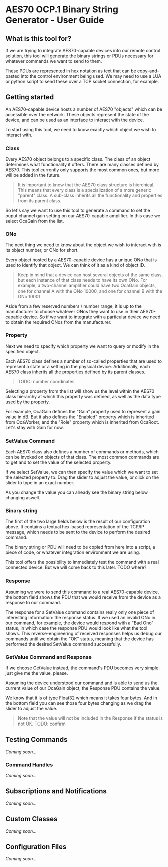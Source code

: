 
# AES70 OCP.1 Binary String Generator - User Guide

## What is this tool for?

If we are trying to integrate AES70-capable devices into our remote control solution, this tool will generate the binary strings or PDUs necessary for whatever commands we want to send to them.

These PDUs are represented in hex notation as text that can be copy-and-pasted into the control environment being used. We may need to use a LUA or python script to send these over a TCP socket connection, for example.

## Getting started

An AES70-capable device hosts a number of AES70 "objects" which can be accessible over the network. These objects represent the state of the device, and can be used as an interface to interact with the device.

To start using this tool, we need to know exactly which object we wish to interact with. 

### Class

Every AES70 object belongs to a specific class. The class of an object determines what functionality it offers. 
There are many classes defined by AES70. This tool currently only supports the most common ones, but more will be added in the future.

> It is important to know that the AES70 class structure is hierchical. This means that every class is a specialization of a more generic "parent" class. 
> A sub-class inherits all the functionality and properties from its parent class.

So let's say we want to use this tool to generate a command to set the ouput channel gain setting on our AES70-capable amplifier. In this case we select OcaGain from the list.

### ONo

The next thing we need to know about the object we wish to interact with is its object number, or ONo for short.

Every object hosted by a AES70-capable device has a unique ONo that is used to identify that object. We can think of it as a kind of object ID.

> Keep in mind that a device can host several objects of the same class, but each instance of that class needs to have its own ONo.
> For example, a two-channel amplifier could have two OcaGain objects, one for channel A with the ONo 10000, and one for channel B with the ONo 10001. 

Aside from a few reserved numbers / number range, it is up to the manufacturer to choose whatever ONos they want to use in their AES70-capable device. So if we want to integrate with a particular device we need to obtain the required ONos from the manufacturer.

### Property

Next we need to specify which property we want to query or modify in the specified object.

Each AES70 class defines a number of so-called properties that are used to represent a state or a setting in the physical device.
Additionally, each AES70 class inherits all the properties defined by its parent classes.

> TODO: number coordinates
> 

Selecting a property from the list will show us the level within the AES70 class hierarchy at which this property was defined, as well as the data type used by the property.

For example, OcaGain defines the "Gain" property used to represent a gain value in dB. But it also defines the "Enabled" property which is inherited from OcaWorker, and the "Role" property which is inherited from OcaRoot. Let's stay with Gain for now.

### SetValue Command

Each AES70 class also defines a number of commands or methods, which can be invoked on objects of that class. The most common commands are to get and to set the value of the selected property. 

If we select SetValue, we can then specify the value which we want to set the selected property to. Drag the slider to adjust the value, or click on the slider to type in an exact number.

As you change the value you can already see the binary string below changing aswell.

### Binary string

The first of the two large fields below is the result of our configuration above. It contains a textual hex-based representation of the TCP/IP message, which needs to be sent to the device to perform the desired command.

The binary string or PDU will need to be copied from here into a script, a piece of code, or whatever integration environment we are using.

This tool offers the possibility to immediately test the command with a real connected device. But we will come back to this later. TODO where?

### Response

Assuming we were to send this command to a real AES70-capable device, the bottom field shows the PDU that we would receive from the device as a response to our command.

The response for a SetValue command contains really only one piece of interesting information: the response status. If we used an invalid ONo in our command, for example, the device would respond with a "Bad Ono" status, in which case the response PDU would look like what the tool shows. This reverse-engineering of received responses helps us debug our commands until we obtain the "OK" status, meaning that the device has performed the desired SetValue command successfully.

### GetValue Command and Response

If we choose GetValue instead, the command's PDU becomes very simple: just give me the value, please. 

Assuming the device understood our command and is able to send us the current value of our OcaGain object, the Response PDU contains the value. 

We know that it is of type Float32 which means it takes four bytes. And in the bottom field you can see those four bytes changing as we drag the slider to adjust the value. 

> Note that the value will not be included in the Response if the status is not OK.
> TODO: confirm

## Testing Commands

*Coming soon...*

### Command Handles

*Coming soon...*

## Subscriptions and Notifications

*Coming soon...*

## Custom Classes

*Coming soon...*

## Configuration Files

*Coming soon...*

